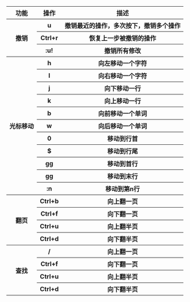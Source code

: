 

<table>
    <tr> <!-- 第一行数据 -->
        <th colspan="1">功能</th> <!-- 表头，用于居中显示；合并 9 行为 CBW 数据封包 -->
        <th colspan="1">操作</th> <!-- 表头，用于居中显示；合并 9 行为 CBW 数据封包 -->
        <th colspan="1">描述</th> <!-- 表头，用于居中显示；合并 9 行为 CBW 数据封包 -->
    </tr>
    <tr> <!-- 第二行数据 -->
        <th rowspan="3"> 撤销 </th>
        <th colspan="1">u</th>
        <th colspan="1"> 撤销最近的操作，多次按下，撤销多个操作 </th>
    </tr>
    <tr>
        <th colspan="1">Ctrl+r</th>
        <th colspan="1"> 恢复上一步被撤销的操作 </th>
    </tr>
    <tr>
        <th colspan="1">:u!</th>
        <th colspan="1"> 撤销所有修改 </th>
    </tr>
    <tr> <!-- 注释 -->
        <th rowspan="11"> 光标移动 </th>
        <th colspan="1">h</th>
        <th colspan="1"> 向左移动一个字符 </th>
    </tr>
    <tr>
        <th colspan="1">l</th>
        <th colspan="1"> 向右移动一个字符 </th>
    </tr>
    <tr>
        <th colspan="1">j</th>
        <th colspan="1"> 向下移动一行 </th>
    </tr>
    <tr>
        <th colspan="1">k</th>
        <th colspan="1"> 向上移动一行 </th>
    </tr>
    <tr>
        <th colspan="1">b</th>
        <th colspan="1"> 向前移动一个单词 </th>
    </tr>
    <tr>
        <th colspan="1">w</th>
        <th colspan="1"> 向后移动一个单词 </th>
    </tr>
    <tr>
        <th colspan="1">0</th>
        <th colspan="1"> 移动到行首 </th>
    </tr>
    <tr>
        <th colspan="1">$</th>
        <th colspan="1"> 移动到行尾 </th>
    </tr>
    <tr>
        <th colspan="1">gg</th>
        <th colspan="1"> 移动到首行 </th>
    </tr>
    <tr>
        <th colspan="1">gg</th>
        <th colspan="1"> 移动到末行 </th>
    </tr>
    <tr>
        <th colspan="1">:n</th>
        <th colspan="1"> 移动到第n行 </th>
    </tr>
    <tr> <!-- 注释 -->
        <th rowspan="4"> 翻页 </th>
        <th colspan="1">Ctrl+b</th>
        <th colspan="1"> 向上翻一页 </th>
    </tr>
    <tr>
        <th colspan="1">Ctrl+f</th>
        <th colspan="1"> 向下翻一页 </th>
    </tr>
    <tr>
        <th colspan="1">Ctrl+u</th>
        <th colspan="1"> 向上翻半页 </th>
    </tr>
    <tr>
        <th colspan="1">Ctrl+d</th>
        <th colspan="1"> 向下翻半页 </th>
    </tr>
    <tr> <!-- 注释 -->
        <th rowspan="11"> 查找 </th>
        <th colspan="1">/</th>
        <th colspan="1"> 向上翻一页 </th>
    </tr>
    <tr>
        <th colspan="1">Ctrl+f</th>
        <th colspan="1"> 向下翻一页 </th>
    </tr>
    <tr>
        <th colspan="1">Ctrl+u</th>
        <th colspan="1"> 向上翻半页 </th>
    </tr>
    <tr>
        <th colspan="1">Ctrl+d</th>
        <th colspan="1"> 向下翻半页 </th>
    </tr>
</table>
